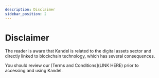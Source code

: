```yaml
---
description: Disclaimer
sidebar_position: 2
---
```



# Disclaimer

The reader is aware that Kandel is related to the digital assets sector and directly linked to blockchain technology, which has several consequences. 

You should review our [Terms and Conditions](LINK HERE) prior to accessing and using Kandel. 